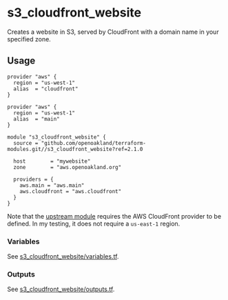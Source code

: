 # s3_cloudfront_website

Creates a website in S3, served by CloudFront with a domain name in your
specified zone.


## Usage

```hcl
provider "aws" {
  region = "us-west-1"
  alias  = "cloudfront"
}

provider "aws" {
  region = "us-west-1"
  alias  = "main"
}

module "s3_cloudfront_website" {
  source = "github.com/openoakland/terraform-modules.git//s3_cloudfront_website?ref=2.1.0

  host        = "mywebsite"
  zone        = "aws.openoakland.org"

  providers = {
    aws.main = "aws.main"
    aws.cloudfront = "aws.cloudfront"
  }
}
```

Note that the [upstream
module](https://github.com/riboseinc/terraform-aws-s3-cloudfront-website)
requires the AWS CloudFront provider to be defined. In my testing, it does not
require a `us-east-1` region.


### Variables

See [s3_cloudfront_website/variables.tf](./variables.tf).


### Outputs

See [s3_cloudfront_website/outputs.tf](./outputs.tf).
